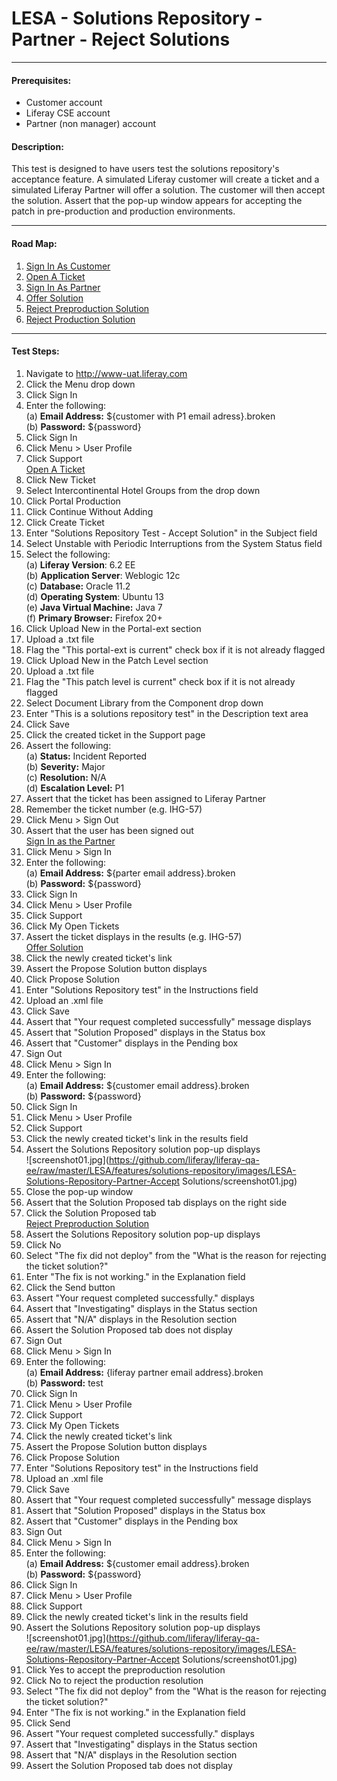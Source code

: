 LESA - Solutions Repository - Partner - Reject Solutions
========================================================
****
#### Prerequisites: ####
* Customer account
* Liferay CSE account
* Partner (non manager) account


#### Description: ####
This test is designed to have users test the solutions repository's acceptance feature. A simulated Liferay customer will create a ticket and a simulated Liferay Partner will offer a solution. The customer will then accept the solution. Assert that the pop-up window appears for accepting the patch in pre-production and production environments. 

****
#### Road Map: ####
1. [Sign In As Customer](#SignInAsCustomer)
1. [Open A Ticket](#OpenATicket)
1. [Sign In As Partner](#SignInAsPartner)
1. [Offer Solution](#OfferSolution)
1. [Reject Preproduction Solution](#RejectPreproductionSolution)
1. [Reject Production Solution](#RejectProductionSolution)

****

#### Test Steps: ####
1. <a href="#SignInAsCustomer" name="SignInAsCustomer"></a>Navigate to http://www-uat.liferay.com
1. Click the Menu drop down
1. Click Sign In
1. Enter the following:    
	(a) **Email Address:**	${customer with P1 email adress}.broken    
	(b) **Password:**	${password}
1. Click Sign In
1. Click Menu > User Profile
1. Click Support    
<a href="#OpenATicket" name="OpenATicket">Open A Ticket</a>
1. Click New Ticket
1. Select Intercontinental Hotel Groups from the drop down
1. Click Portal Production
1. Click Continue Without Adding
1. Click Create Ticket
1. Enter "Solutions Repository Test - Accept Solution" in the Subject field
1. Select Unstable with Periodic Interruptions from the System Status field
1. Select the following:    
	(a) **Liferay Version**:	 6.2 EE    
	(b) **Application Server**:	Weblogic 12c    
	(c) **Database:**			Oracle 11.2    
	(d) **Operating System**:	Ubuntu 13    
	(e) **Java Virtual Machine:**	Java 7    
	(f) **Primary Browser:**		Firefox 20+
1. Click Upload New in the Portal-ext section
1. Upload a .txt file
1. Flag the "This portal-ext is current" check box if it is not already flagged
1. Click Upload New in the Patch Level section
1. Upload a .txt file
1. Flag the "This patch level is current" check box if it is not already flagged
1. Select Document Library from the Component drop down
1. Enter "This is a solutions repository test" in the Description text area
1. Click Save
1. Click the created ticket in the Support page
1. Assert the following:    
	(a) **Status:**		Incident Reported    
	(b) **Severity:**	Major    
	(c) **Resolution:**	N/A    
	(d) **Escalation Level:**	P1
1. Assert that the ticket has been assigned to Liferay Partner
1. Remember the ticket number (e.g. IHG-57)
1. Click Menu > Sign Out
1. Assert that the user has been signed out    
<a href="#SignInAsPartner" name="SignInAsPartner">Sign In as the Partner</a>
1. Click Menu > Sign In
1. Enter the following:    
	(a) **Email Address:**	${parter email address}.broken    
	(b) **Password:**	${password}
1. Click Sign In
1. Click Menu > User Profile
1. Click Support
1. Click My Open Tickets
1. Assert the ticket displays in the results (e.g. IHG-57)    
<a href="#OfferSolution" name="OfferSolution">Offer Solution</a>
1. Click the newly created ticket's link
1. Assert the Propose Solution button displays
1. Click Propose Solution
1. Enter "Solutions Repository test" in the Instructions field
1. Upload an .xml file
1. Click Save
1. Assert that "Your request completed successfully" message displays
1. Assert that "Solution Proposed" displays in the Status box
1. Assert that "Customer" displays in the Pending box
1. Sign Out    
1. Click Menu > Sign In
1. Enter the following:    
	(a) **Email Address:**	${customer email address}.broken    
	(b) **Password:**	${password}
1. Click Sign In
1. Click Menu > User Profile
1. Click Support
1. Click the newly created ticket's link in the results field
1. Assert the Solutions Repository solution pop-up displays     
![screenshot01.jpg](https://github.com/liferay/liferay-qa-ee/raw/master/LESA/features/solutions-repository/images/LESA-Solutions-Repository-Partner-Accept Solutions/screenshot01.jpg)
1. Close the pop-up window
1. Assert that the Solution Proposed tab displays on the right side
1. Click the Solution Proposed tab    
<a href="#RejectPreproductionSolution" name="RejectPreproductionSolution">Reject Preproduction Solution</a>
1. Assert the Solutions Repository solution pop-up displays
1. Click No 
1. Select "The fix did not deploy" from the "What is the reason for rejecting the ticket solution?"
1. Enter "The fix is not working." in the Explanation field
1. Click the Send button
1. Assert "Your request completed successfully." displays
1. Assert that "Investigating" displays in the Status section
1. Assert that "N/A" displays in the Resolution section
1. Assert the Solution Proposed tab does not display
1. Sign Out
1. Click Menu > Sign In
1. Enter the following:    
	(a) **Email Address:**	{liferay partner email address}.broken    
	(b) **Password:**	test
1. Click Sign In
1. Click Menu > User Profile
1. Click Support
1. Click My Open Tickets
1. Click the newly created ticket's link
1. Assert the Propose Solution button displays
1. Click Propose Solution
1. Enter "Solutions Repository test" in the Instructions field
1. Upload an .xml file
1. Click Save
1. Assert that "Your request completed successfully" message displays
1. Assert that "Solution Proposed" displays in the Status box
1. Assert that "Customer" displays in the Pending box
1. Sign Out    
1. Click Menu > Sign In
1. Enter the following:    
	(a) **Email Address:**	${customer email address}.broken    
	(b) **Password:**	${password}
1. Click Sign In
1. Click Menu > User Profile
1. Click Support
1. Click the newly created ticket's link in the results field
1. Assert the Solutions Repository solution pop-up displays     
![screenshot01.jpg](https://github.com/liferay/liferay-qa-ee/raw/master/LESA/features/solutions-repository/images/LESA-Solutions-Repository-Partner-Accept Solutions/screenshot01.jpg)
1. Click Yes to accept the preproduction resolution
1. Click No to reject the production resolution
1. Select "The fix did not deploy" from the "What is the reason for rejecting the ticket solution?"
1. Enter "The fix is not working." in the Explanation field
1. Click Send
1. Assert "Your request completed successfully." displays
1. Assert that "Investigating" displays in the Status section
1. Assert that "N/A" displays in the Resolution section
1. Assert the Solution Proposed tab does not display